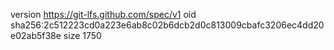 version https://git-lfs.github.com/spec/v1
oid sha256:2c512223cd0a223e6ab8c02b6dcb2d0c813009cbafc3206ec4dd20e02ab5f38e
size 1750

